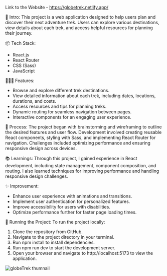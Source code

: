Link to the Website - https://globetrek.netlify.app/


🎋 Intro:
This project is a web application designed to help users plan and discover their next adventure trek. Users can explore various destinations, view details about each trek, and access helpful resources for planning their journey.

📦 Tech Stack:

* React.js
* React Router
* CSS (Sass)
* JavaScript

👩🏽‍🍳 Features:

* Browse and explore different trek destinations.
* View detailed information about each trek, including dates, locations, durations, and costs.
* Access resources and tips for planning treks.
* Dynamic routing for seamless navigation between pages.
* Interactive components for an engaging user experience.

💭 Process:
The project began with brainstorming and wireframing to outline the desired features and user flow. Development involved creating reusable React components, styling with Sass, and implementing React Router for navigation. Challenges included optimizing performance and ensuring responsive design across devices.

📚 Learnings:
Through this project, I gained experience in React development, including state management, component composition, and routing. I also learned techniques for improving performance and handling responsive design challenges.

✨ Improvement:

* Enhance user experience with animations and transitions.
* Implement user authentication for personalized features.
* Improve accessibility for users with disabilities.
* Optimize performance further for faster page loading times.

🚦 Running the Project:
To run the project locally:

1. Clone the repository from GitHub.
2. Navigate to the project directory in your terminal.
3. Run npm install to install dependencies.
4. Run npm run dev to start the development server.
5. Open your browser and navigate to http://localhost:5173 to view the application.

![globeTrek thumnail](https://github.com/Amir2210/GlobeTrek-Tour-Company/assets/107459404/e9ae2212-8bfb-447c-b3bf-d651f4ff7b21)
